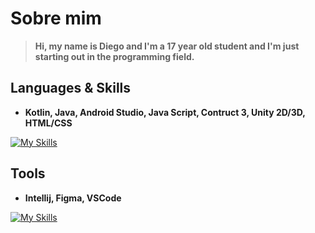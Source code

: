 # Sobre mim
> **Hi, my name is Diego and I'm a 17 year old student and I'm just starting out in the programming field.**

## Languages & Skills
+ **Kotlin, Java, Android Studio, Java Script, Contruct 3, Unity 2D/3D, HTML/CSS**

[![My Skills](https://skillicons.dev/icons?i=kotlin,java,android,js,css)](https://skillicons.dev)

##  Tools
+ **Intellij, Figma, VSCode**  

[![My Skills](https://skillicons.dev/icons?i=idea,figma,vscode)](https://skillicons.dev)
